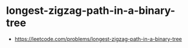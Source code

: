 # longest-zigzag-path-in-a-binary-tree
- https://leetcode.com/problems/longest-zigzag-path-in-a-binary-tree
